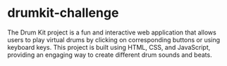 # drumkit-challenge
The Drum Kit project is a fun and interactive web application that allows users to play virtual drums by clicking on corresponding buttons or using keyboard keys. This project is built using HTML, CSS, and JavaScript, providing an engaging way to create different drum sounds and beats.
